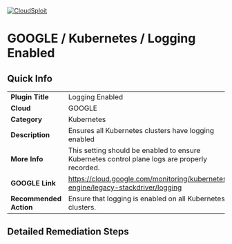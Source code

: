 [![CloudSploit](https://cloudsploit.com/img/logo-new-big-text-100.png "CloudSploit")](https://cloudsploit.com)

# GOOGLE / Kubernetes / Logging Enabled

## Quick Info

| | |
|-|-|
| **Plugin Title** | Logging Enabled |
| **Cloud** | GOOGLE |
| **Category** | Kubernetes |
| **Description** | Ensures all Kubernetes clusters have logging enabled |
| **More Info** | This setting should be enabled to ensure Kubernetes control plane logs are properly recorded. |
| **GOOGLE Link** | https://cloud.google.com/monitoring/kubernetes-engine/legacy-stackdriver/logging |
| **Recommended Action** | Ensure that logging is enabled on all Kubernetes clusters. |

## Detailed Remediation Steps


